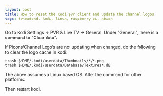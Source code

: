 ```yaml
---
layout: post
title: How to reset the Kodi pvr client and update the channel logos
tags: tvheadend, kodi, linux, raspberry pi, xbian
---
```


Go to Kodi Settings -> PVR & Live TV -> General. Under "General", there is a command to "Clear data".

If Picons/Channel Logo’s are not updating when changed, do the following to clear the logo cache in kodi:

```
trash $HOME/.kodi/userdata/Thumbnails/*/*.png
trash $HOME/.kodi/userdata/Database/Textures*.dB
```

The above assumes a Linux based OS. Alter the command for other platforms.

Then restart kodi.
